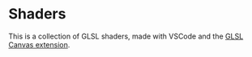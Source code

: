 # Shaders

This is a collection of GLSL shaders, made with VSCode and the 
[GLSL Canvas extension](https://marketplace.visualstudio.com/items?itemName=circledev.glsl-canvas).
